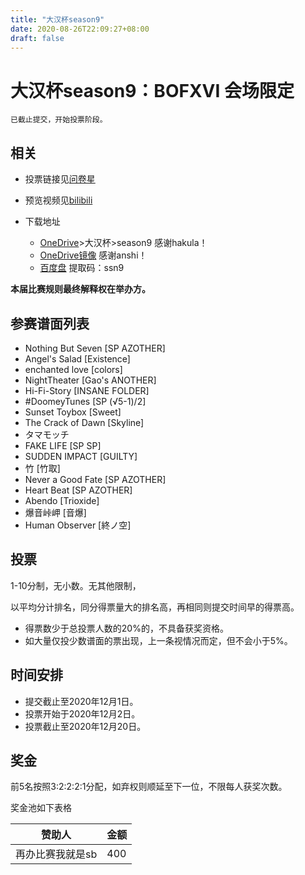 ```yaml
---
title: "大汉杯season9"
date: 2020-08-26T22:09:27+08:00
draft: false
---
```


# 大汉杯season9：BOFXVI 会场限定
    已截止提交，开始投票阶段。

<!--more-->
## 相关
- 投票链接见[问卷星](https://tp.wjx.top/jq/99502219.aspx)

- 预览视频见[bilibili](https://www.bilibili.com/video/BV19541137CJ/)

- 下载地址
    - [OneDrive](https://bms.hakula.xyz)>大汉杯>season9 感谢hakula！
    - [OneDrive镜像](https://bms.cosmiccat.top/bms/%E5%A4%A7%E6%B1%89%E6%9D%AF/season9/) 感谢anshi！
    - [百度盘](https://pan.baidu.com/s/1juWQGKhLJjoQnRjR9pgc2g) 提取码：ssn9

**本届比赛规则最终解释权在举办方。**

## 参赛谱面列表

- Nothing But Seven [SP AZOTHER]
- Angel's Salad [Existence]
- enchanted love [colors]
- NightTheater [Gao's ANOTHER]
- Hi-Fi-Story [INSANE FOLDER]
- #DoomeyTunes [SP (√5-1)/2]
- Sunset Toybox [Sweet]
- The Crack of Dawn [Skyline]
- タマモッチ
- FAKE LIFE [SP SP]
- SUDDEN IMPACT [GUILTY]
- 竹 [竹取]
- Never a Good Fate [SP AZOTHER]
- Heart Beat [SP AZOTHER]
- Abendo [Trioxide]
- 爆音峠岬 [音爆]
- Human Observer [終ノ空]

## 投票

1-10分制，无小数。无其他限制，

以平均分计排名，同分得票量大的排名高，再相同则提交时间早的得票高。
- 得票数少于总投票人数的20%的，不具备获奖资格。
- 如大量仅投少数谱面的票出现，上一条视情况而定，但不会小于5%。

## 时间安排
- 提交截止至2020年12月1日。
- 投票开始于2020年12月2日。
- 投票截止至2020年12月20日。

## 奖金

前5名按照3:2:2:2:1分配，如弃权则顺延至下一位，不限每人获奖次数。

奖金池如下表格

赞助人 | 金额
--- | ---
再办比赛我就是sb | 400